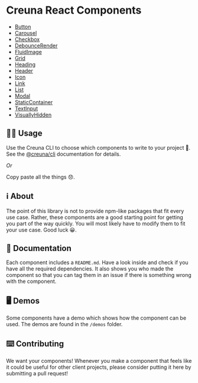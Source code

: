 # Creuna React Components

- [Button](components/button/)
- [Carousel](components/carousel/)
- [Checkbox](components/checkbox/)
- [DebounceRender](components/debounce-render)
- [FluidImage](components/fluid-image/)
- [Grid](components/grid/)
- [Heading](components/heading/)
- [Header](components/header/)
- [Icon](components/icon/)
- [Link](components/link/)
- [List](components/list/)
- [Modal](components/modal/)
- [StaticContainer](components/static-container/)
- [TextInput](components/text-input/)
- [VisuallyHidden](components/visually-hidden/)


## 👩‍💻 Usage

Use the Creuna CLI to choose which components to write to your project 🚀. See the [@creuna/cli](https://github.com/Creuna-Oslo/cli) documentation for details.

_Or_

Copy paste all the things 😞.

## ℹ️ About

The point of this library is not to provide npm-like packages that fit every use case. Rather, these components are a good starting point for getting you part of the way quickly. You will most likely have to modify them to fit your use case. Good luck 😀.

## 📕 Documentation

Each component includes a `README.md`. Have a look inside and check if you have all the required dependencies. It also shows you who made the component so that you can tag them in an issue if there is something wrong with the component.

## 🖥 Demos

Some components have a demo which shows how the component can be used. The demos are found in the `/demos` folder.

## ⌨️ Contributing

We want your components! Whenever you make a component that feels like it could be useful for other client projects, please consider putting it here by submitting a pull request!
